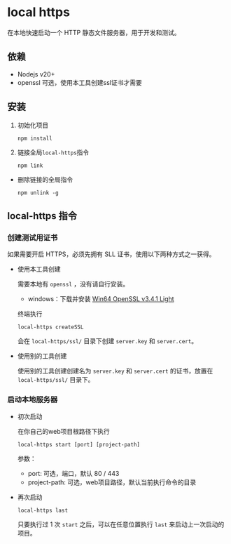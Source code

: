 # local https

在本地快速启动一个 HTTP 静态文件服务器，用于开发和测试。

## 依赖

- Nodejs v20+
- openssl 可选，使用本工具创建ssl证书才需要

## 安装

1. 初始化项目

    ```shell
    npm install
    ```

2. 链接全局`local-https`指令

    ```shell
    npm link
    ```

- 删除链接的全局指令

    ```shell
    npm unlink -g
    ```

## local-https 指令

### 创建测试用证书

如果需要开启 HTTPS，必须先拥有 SLL 证书，使用以下两种方式之一获得。

- 使用本工具创建

    需要本地有 `openssl` ，没有请自行安装。

    - windows：下载并安装 [Win64 OpenSSL v3.4.1 Light](https://slproweb.com/products/Win32OpenSSL.html)

    终端执行 

    ```shell
    local-https createSSL
    ```

    会在 `local-https/ssl/` 目录下创建 `server.key` 和 `server.cert`。

- 使用别的工具创建

    使用别的工具创建创建名为 `server.key` 和 `server.cert` 的证书，放置在 `local-https/ssl/` 目录下。

### 启动本地服务器

- 初次启动

    在你自己的web项目根路径下执行

    ```shell
    local-https start [port] [project-path]
    ```

    参数：

    - port: 可选，端口，默认 80 / 443
    - project-path: 可选，web项目路径，默认当前执行命令的目录

- 再次启动

    ```shell
    local-https last
    ```

    只要执行过 1 次 `start` 之后，可以在任意位置执行 `last` 来启动上一次启动的项目。